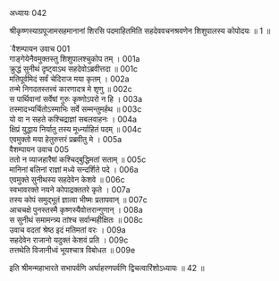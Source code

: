 अध्यायः 042

श्रीकृष्णस्याग्रपूजामसहमानानां शिरसि पदमाहितमिति सहदेववचनश्रवणेन शिशुपालस्य कोपोदयः ॥ 1 ॥

`वैशम्पायन उवाच 	001  
गाङ्गेयेनैवमुक्तस्तु शिशुपालश्चुकोप तम् ।	001a  
क्रुद्धं सुनीथं दृष्ट्वाऽथ सहदेवोऽब्रवीत्तदा ॥	001c  
मतिपूर्वमिदं सर्वं चेदिराज मया कृतम् ।	002a  
तन्मे निगदतस्तत्त्वं कारणादत्र मे शृणु ॥	002c  
स पार्थिवानां सर्वेषां गुरुः कृष्णोऽपरो न हि ।	003a  
तस्मादभ्यर्चितोऽस्माभिः सर्वे सम्मन्तुमर्हथ ॥	003c  
यो वा न सहते कश्चिद्राज्ञां सबलवाहनः ।	004a  
क्षिप्रं युद्धाय निर्यातु तस्य मूर्ध्न्याहितं पदम् ॥	004c  
एवमुक्तो मया हेतुरुत्तरं प्रब्रवीतु मे ।	005a  
वैशम्पायन उवाच 	005  
ततो न व्याजहारैषां कश्चिद्बुद्धिमतां सताम् ॥	005c  
मानिनां बलिनां राज्ञां मध्ये सन्दर्शिते पदे ।	006a  
एवमुक्ते सुनीथस्य सहदेवेन केशवे ॥	006c  
स्वभावरक्ते नयने कोपाद्रक्ततरे कृते ।	007a  
तस्य कोपं समुद्भूतं ज्ञात्वा भीष्मः प्रतापवान् ॥	007c  
आचचक्षे पुनस्तस्मै कृष्णस्यैवोत्तरान्गुणान् ।	008a  
स सुनीथं समामन्त्र्य तांश्च सर्वान्महीक्षितः ॥	008c  
उवाच वदतां श्रेष्ठ इदं मतिमतां वरः ।	009a  
सहदेवेन राजानो यदुक्तं केशवं प्रति ।	009c  
तत्तथेति विजानीध्वं भूयश्चात्र विबोधत ॥ 	009e  

इति श्रीमन्महाभारते सभापर्वणि अर्घाहरणपर्वणि द्विचत्वारिंशोऽध्यायः ॥ 42 ॥
